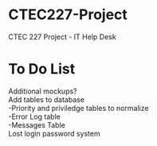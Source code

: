 CTEC227-Project
===============

CTEC 227 Project - IT Help Desk

To Do List
==========

Additional mockups?  
Add tables to database  
	-Priority and priviledge tables to normalize  
	-Error Log table  
	-Messages Table  
Lost login password system  